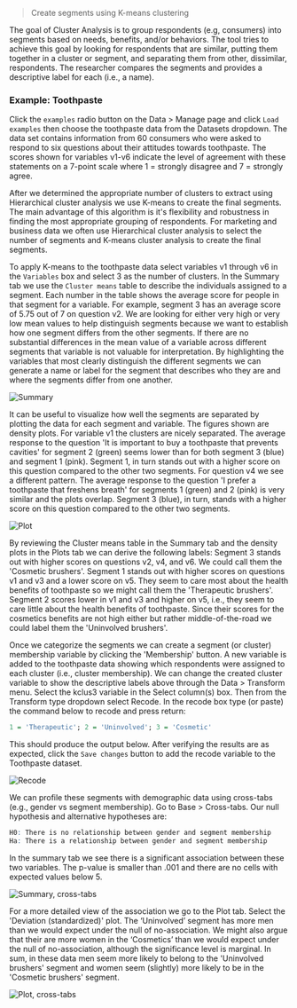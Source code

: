 > Create segments using K-means clustering

The goal of Cluster Analysis is to group respondents (e.g, consumers) into segments based on needs, benefits, and/or behaviors. The tool tries to achieve this goal by looking for respondents that are similar, putting them together in a cluster or segment, and separating them from other, dissimilar, respondents. The researcher compares the segments and provides a descriptive label for each (i.e., a name).

### Example: Toothpaste

Click the `examples` radio button on the Data > Manage page and click `Load examples` then choose the toothpaste data from the Datasets dropdown. The data set contains information from 60 consumers who were asked to respond to six questions about their attitudes towards toothpaste. The scores shown for variables v1-v6 indicate the level of agreement with these statements on a 7-point scale where 1 = strongly disagree and 7 = strongly agree.

After we determined the appropriate number of clusters to extract using Hierarchical cluster analysis we use K-means to create the final segments. The main advantage of this algorithm is it's flexibility and robustness in finding the most appropriate grouping of respondents. For marketing and business data we often use Hierarchical cluster analysis to select the number of segments and K-means cluster analysis to create the final segments.

To apply K-means to the toothpaste data select variables v1 through v6 in the `Variables` box and select 3 as the number of clusters. In the Summary tab we use the `Cluster means` table to describe the individuals assigned to a segment. Each number in the table shows the average score for people in that segment for a variable. For example, segment 3 has an average score of 5.75 out of 7 on question v2. We are looking for either very high or very low mean values to help distinguish segments because we want to establish how one segment differs from the other segments. If there are no substantial differences in the mean value of a variable across different segments that variable is not valuable for interpretation. By highlighting the variables that most clearly distinguish the different segments we can generate a name or label for the segment that describes who they are and where the segments differ from one another.

![Summary](figures_marketing/kmeans_clus_summary.png)

It can be useful to visualize how well the segments are separated by plotting the data for each segment and variable. The figures shown are density plots. For variable v1 the clusters are nicely separated. The average response to the question 'It is important to buy a toothpaste that prevents cavities' for segment 2 (green) seems lower than for both segment 3 (blue) and segment 1 (pink). Segment 1, in turn stands out with a higher score on this question compared to the other two segments. For question v4 we see a different pattern. The average response to the question 'I prefer a toothpaste that freshens breath' for segments 1 (green) and 2 (pink) is very similar and the plots overlap. Segment 3 (blue), in turn, stands with a higher score on this question compared to the other two segments.

![Plot](figures_marketing/kmeans_clus_plot.png)

By reviewing the Cluster means table in the Summary tab and the density plots in the Plots tab we can derive the following labels: Segment 3 stands out with higher scores on questions v2, v4, and v6. We could call them the 'Cosmetic brushers'. Segment 1 stands out with higher scores on questions v1 and v3 and a lower score on v5. They seem to care most about the health benefits of toothpaste so we might call them the 'Therapeutic brushers'. Segment 2 scores lower in v1 and v3 and higher on v5, i.e., they seem to care little about the health benefits of toothpaste. Since their scores for the cosmetics benefits are not high either but rather middle-of-the-road we could label them the 'Uninvolved brushers'.

Once we categorize the segments we can create a segment (or cluster) membership variable by clicking the 'Membership' button. A new variable is added to the toothpaste data showing which respondents were assigned to each cluster (i.e., cluster membership). We can change the created cluster variable to show the descriptive labels above through the Data > Transform menu. Select the kclus3 variable in the Select column(s) box. Then from the Transform type dropdown select Recode. In the recode box type (or paste) the command below to recode and press return:

```r
1 = 'Therapeutic'; 2 = 'Uninvolved'; 3 = 'Cosmetic'
```

This should produce the output below. After verifying the results are as expected, click the `Save changes` button to add the recode variable to the Toothpaste dataset.

![Recode](figures_marketing/kmeans_clus_transform_recode.png)

We can profile these segments with demographic data using cross-tabs (e.g., gender vs segment membership). Go to Base > Cross-tabs. Our null hypothesis and alternative hypotheses are:

```r
H0: There is no relationship between gender and segment membership
Ha: There is a relationship between gender and segment membership
```

In the summary tab we see there is a significant association between these two variables. The p-value is smaller than .001 and there are no cells with expected values below 5.

![Summary, cross-tabs](figures_marketing/kmeans_clus_cross_tabs_summary.png)

For a more detailed view of the association we go to the Plot tab. Select the 'Deviation (standardized)' plot. The ‘Uninvolved’ segment has more men than we would expect under the null of no-association. We might also argue that their are more women in the ‘Cosmetics’ than we would expect under the null of no-association, although the significance level is marginal. In sum, in these data men seem more likely to belong to the 'Uninvolved brushers' segment and women seem (slightly) more likely to be in the 'Cosmetic brushers' segment.

![Plot, cross-tabs](figures_marketing/kmeans_clus_cross_tabs_plot.png)

